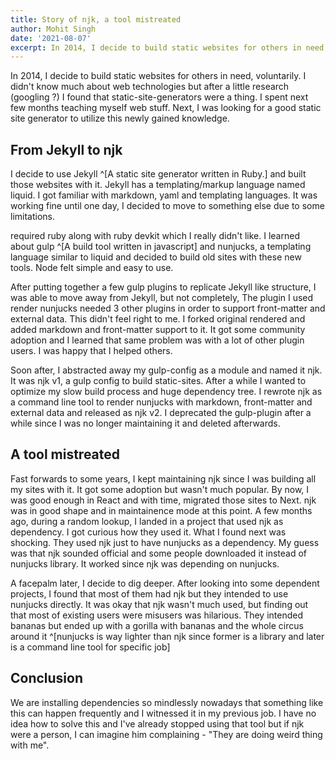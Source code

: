 ```yaml
---
title: Story of njk, a tool mistreated
author: Mohit Singh
date: '2021-08-07'
excerpt: In 2014, I decide to build static websites for others in need, voluntarily. I didn't know much about web technologies but after a little research, I found that static-site-generators were a thing.
---
```


In 2014, I decide to build static websites for others in need, voluntarily. I didn't know much about web technologies but after a little research (googling ?) I found that static-site-generators were a thing. I spent next few months teaching myself web stuff. Next, I was looking for a good static site generator to utilize this newly gained knowledge.

## From Jekyll to njk

I decide to use Jekyll ^[A static site generator written in Ruby.] and built those websites with it. Jekyll has a templating/markup language named liquid. I got familiar with markdown, yaml and templating languages. It was working fine until one day, I decided to move to something else due to some limitations.

required ruby along with ruby devkit which I really didn't like. I learned about gulp ^[A build tool written in javascript] and nunjucks, a templating language similar to liquid and decided to build old sites with these new tools. Node felt simple and easy to use.

After putting together a few gulp plugins to replicate Jekyll like structure, I was able to move away from Jekyll, but not completely, The plugin I used render nunjucks needed 3 other plugins in order to support front-matter and external data. This didn't feel right to me. I forked original rendered and added markdown and front-matter support to it. It got some community adoption and I learned that same problem was with a lot of other plugin users. I was happy that I helped others.

Soon after, I abstracted away my gulp-config as a module and named it njk. It was njk v1, a gulp config to build static-sites. After a while I wanted to optimize my slow build process and huge dependency tree. I rewrote njk as a command line tool to render nunjucks with markdown, front-matter and external data and released as njk v2. I deprecated the gulp-plugin after a while since I was no longer maintaining it and deleted afterwards.

## A tool mistreated

Fast forwards to some years, I kept maintaining njk since I was building all my sites with it. It got some adoption but wasn't much popular. By now, I was good enough in React and with time, migrated those sites to Next. njk was in good shape and in maintainence mode at this point. A few months ago, during a random lookup, I landed in a project that used njk as dependency. I got curious how they used it. What I found next was shocking. They used njk just to have nunjucks as a dependency. My guess was that njk sounded official and some people downloaded it instead of nunjucks library. It worked since njk was depending on nunjucks.

A facepalm later, I decide to dig deeper. After looking into some dependent projects, I found that most of them had njk but they intended to use nunjucks directly. It was okay that njk wasn't much used, but finding out that most of existing users were misusers was hilarious. They intended bananas but ended up with a gorilla with bananas and the whole circus around it ^[nunjucks is way lighter than njk since former is a library and later is a command line tool for specific job]

## Conclusion

We are installing dependencies so mindlessly nowadays that something like this can happen frequently and I witnessed it in my previous job. I have no idea how to solve this and I've already stopped using that tool but if njk were a person, I can imagine him complaining - "They are doing weird thing with me".
